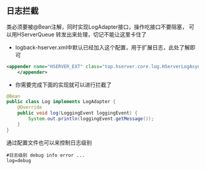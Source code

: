 
## **日志拦截**

类必须要被@Bean注解，同时实现LogAdapter接口，操作吃接口不要阻塞，
可以用HServerQueue 转发出来处理，切记不能让这里卡住了

- logback-hserver.xml中默认已经加入这个配置，用于扩展日志，此处了解即可
```xml
<appender name="HSERVER_EXT" class="top.hserver.core.log.HServerLogAsyncAppender">
    </appender>
```

- 你需要完成下面的实现就可以进行拦截了
```java
@Bean
public class Log implements LogAdapter {
    @Override
    public void log(LoggingEvent loggingEvent) {
        System.out.println(loggingEvent.getMessage());
    }
}
```

通过配置文件也可以来控制日志级别
```properties
#日志级别 debug info error ...
log=debug
```